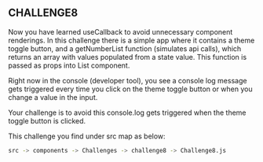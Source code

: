 ## CHALLENGE8

Now you have learned useCallback to avoid unnecessary component renderings. In this challenge there is a simple app where it contains a theme toggle button, and a getNumberList function (simulates api calls), which returns an array with values populated from a state value. This function is passed as props into List component.

Right now in the console (developer tool), you see a console log message gets triggered every time you click on the theme toggle button or when you change a value in the input.

Your challenge is to avoid this console.log gets triggered when the theme toggle button is clicked.

This challenge you find under src map as below:

```bash
src -> components -> Challenges -> challenge8 -> Challenge8.js
```

